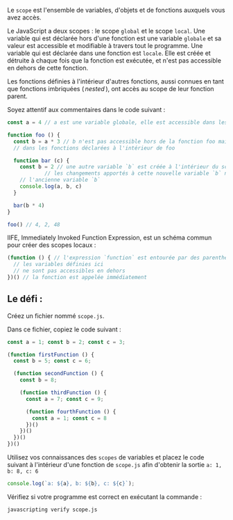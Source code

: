 Le `scope` est l'ensemble de variables, d'objets et de fonctions auxquels vous avez accès.

Le JavaScript a deux scopes : le scope `global` et le scope `local`. Une variable qui est déclarée hors d'une fonction est une variable `globale` et sa valeur est accessible et modifiable à travers tout le programme. Une variable qui est déclarée dans une fonction est `locale`. Elle est créée et détruite à chaque fois que la fonction est exécutée, et n'est pas accessible en dehors de cette fonction.

Les fonctions définies à l'intérieur d'autres fonctions, aussi connues en tant que fonctions imbriquées ( _nested_ ), ont accès au scope de leur fonction parent.

Soyez attentif aux commentaires dans le code suivant :

```js
const a = 4 // a est une variable globale, elle est accessible dans les fonctions ci-dessous

function foo () {
  const b = a * 3 // b n'est pas accessible hors de la fonction foo mais l'est
  // dans les fonctions déclarées à l'intérieur de foo

  function bar (c) {
    const b = 2 // une autre variable `b` est créée à l'intérieur du scope de la fonction
    		// les changements apportés à cette nouvelle variable `b` n'ont pas d'effet sur
    // l'ancienne variable `b`
    console.log(a, b, c)
  }

  bar(b * 4)
}

foo() // 4, 2, 48
```

IIFE, Immediately Invoked Function Expression, est un schéma commun pour créer des scopes locaux :

```js
(function () { // l'expression `function` est entourée par des parenthèses
  // les variables définies ici
  // ne sont pas accessibles en dehors
})() // la fonction est appelée immédiatement
```
## Le défi :

Créez un fichier nommé `scope.js`.

Dans ce fichier, copiez le code suivant :
```js
const a = 1; const b = 2; const c = 3;

(function firstFunction () {
  const b = 5; const c = 6;

  (function secondFunction () {
    const b = 8;

    (function thirdFunction () {
      const a = 7; const c = 9;

      (function fourthFunction () {
        const a = 1; const c = 8
      })()
    })()
  })()
})()
```

Utilisez vos connaissances des `scopes` de variables et placez le code suivant à l'intérieur d'une fonction de `scope.js` afin d'obtenir la sortie `a: 1, b: 8, c: 6`
```js
console.log(`a: ${a}, b: ${b}, c: ${c}`);
```

Vérifiez si votre programme est correct en exécutant la commande :

```bash
javascripting verify scope.js
```
